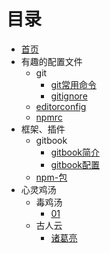 # 目录

* [首页](README.md)
* 有趣的配置文件
  * git
    * [git常用命令](./config-library/git/git.md)
    * [gitignore](./config-library/git/gitignore.md)
  * [editorconfig](./config-library/editorconfig.md)
  * [npmrc](./config-library/npmrc.md)
* 框架、插件
  * gitbook
    * [gitbook简介](./software-library/01-01/gitbook.md)
    * [gitbook配置](./software-library/01-01/book-json.md)
  * [npm-包](./software-library/npm.md)
* 心灵鸡汤
  * 毒鸡汤
    * [01](./chicken-suop-library/poisonous-chicken-soup/01.md)
  * 古人云
    * [诸葛亮](./chicken-suop-library/ancients-said/ZhuGeLiang.md)